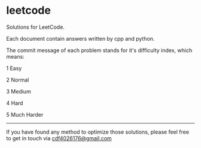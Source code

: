leetcode
========
Solutions for LeetCode.

Each document contain answers written by cpp and python.

The commit message of each problem stands for it's difficulty index, which means:

1 Easy

2 Normal

3 Medium

4 Hard

5 Much Harder

---
If you have found any method to optimize those solutions, please feel free to get in touch via cdf4026176@gmail.com
